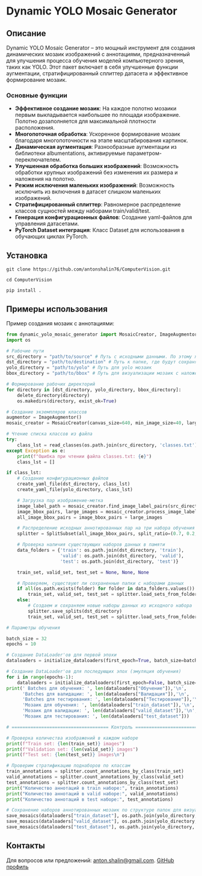 # Dynamic YOLO Mosaic Generator

## Описание
Dynamic YOLO Mosaic Generator – это мощный инструмент для создания динамических мозаик изображений с аннотациями, предназначенный для улучшения процесса обучения моделей компьютерного зрения, таких как YOLO. Этот пакет включает в себя улучшенные функции аугментации, стратифицированный сплиттер датасета и эффективное формирование мозаик.

### Основные функции
- **Эффективное создание мозаик**: На каждое полотно мозаики первым выкладывается наибольшее по площади изображение. Полотно дозаполняется для максимальной плотности расположения.
- **Многопоточная обработка**: Ускоренное формирование мозаик благодаря многопоточности на этапе масштабирования картинок.
- **Динамическая аугментация**: Разнообразные аугментации из библиотеки albumentations, активируемые параметром-переключателем.
- **Улучшенная обработка больших изображений**: Возможность обработки крупных изображений без изменения их размера и наложения на полотно.
- **Режим исключения маленьких изображений**: Возможность исключить из включения в датасет слишком маленьких изображений.
- **Стратифицированный сплиттер**: Равномерное распределение классов сущностей между наборами train/valid/test.
- **Генерация конфигурационных файлов**: Создание yaml-файлов для управления датасетами.
- **PyTorch Dataset интеграция**: Класс Dataset для использования в обучающих циклах PyTorch.

## Установка

```
git clone https://github.com/antonshalin76/ComputerVision.git
```
```
cd ComputerVision
```
```
pip install .
```

## Примеры использования

Пример создания мозаик с аннотациями:

```python
from dynamic_yolo_mosaic_generator import MosaicCreator, ImageAugmentor, SplitSubset, delete_directory, read_classes, create_yaml_file, initialize_dataloaders, save_mosaics
import os

# Рабочие пути
src_directory = "path/to/source" # Путь с исходными данными. По этому же пути должен лежать файл списка классов classes.txt
dst_directory = "path/to/destination" # Путь к папке, где будут сохраняться разделенные наборы данных
yolo_directory = "path/to/yolo" # Путь для yolo мозаик
bbox_directory = "path/to/bbox" # Путь для визуализации мозаик с наложенными bbox

# Формирование рабочих директорий
for directory in [dst_directory, yolo_directory, bbox_directory]:
    delete_directory(directory)
    os.makedirs(directory, exist_ok=True)

# Создание экземпляров классов
augmentor = ImageAugmentor()
mosaic_creator = MosaicCreator(canvas_size=640, min_image_size=40, large_image_threshold=1280, process_large_images=False)

# Чтение списка классов из файла
try:
    class_lst = read_classes(os.path.join(src_directory, 'classes.txt'))
except Exception as e:
    print(f"Ошибка при чтении файла classes.txt: {e}")
    class_lst = []

if class_lst:
    # Создание конфигурационных файлов
    create_yaml_file(dst_directory, class_lst)
    create_yaml_file(yolo_directory, class_lst)

    # Загрузка пар изображение-метка
    image_label_path = mosaic_creator.find_image_label_pairs(src_directory)
    image_bbox_pairs, large_images = mosaic_creator.process_image_label_pairs(image_label_path)
    all_image_bbox_pairs = image_bbox_pairs + large_images

    # Распределение исходных аннотированных пар на три набора обучения
    splitter = SplitSubset(all_image_bbox_pairs, split_ratio=(0.7, 0.2, 0.1)) # Задаем пропорции наборов данных

    # Проверка наличия существующих наборов данных в памяти
    data_folders = {'train': os.path.join(dst_directory, 'train'), 
                    'valid': os.path.join(dst_directory, 'valid'), 
                    'test': os.path.join(dst_directory, 'test')}

    train_set, valid_set, test_set = None, None, None

    # Проверяем, существуют ли сохраненные папки с наборами данных
    if all(os.path.exists(folder) for folder in data_folders.values()):
        train_set, valid_set, test_set = splitter.load_sets_from_folders(data_folders)
    else:
        # Создаем и сохраняем новые наборы данных из исходного набора
        splitter.save_splits(dst_directory)
        train_set, valid_set, test_set = splitter.load_sets_from_folders(data_folders)

# Параметры обучения

batch_size = 32
epochs = 10

# Создание DataLoader'ов для первой эпохи
dataloaders = initialize_dataloaders(first_epoch=True, batch_size=batch_size)

# Создание DataLoader'ов для последующих эпох (эмуляция обучения)
for i in range(epochs-1):
    dataloaders = initialize_dataloaders(first_epoch=False, batch_size=batch_size)
print(' Batches для обучения: ', len(dataloaders["Обучение"]),'\n',
      'Batches для валидации: ', len(dataloaders["Валидация"]),'\n',
      'Batches для тестирования: ', len(dataloaders["Тестирование"]),'\n', '\n',
      'Мозаик для обучения: ', len(dataloaders["train_dataset"]),'\n',
      'Мозаик для валидации: ', len(dataloaders["valid_dataset"]),'\n',
      'Мозаик для тестирования: ', len(dataloaders["test_dataset"]))

# ==================================== Контроль ===================================== #

# Проверка количества изображений в каждом наборе
print(f"Train set: {len(train_set)} images")
print(f"Validation set: {len(valid_set)} images")
print(f"Test set: {len(test_set)} images\n")

# Проверим стратификацию поднаборов по классам
train_annotations = splitter.count_annotations_by_class(train_set)
valid_annotations = splitter.count_annotations_by_class(valid_set)
test_annotations = splitter.count_annotations_by_class(test_set)
print("Количество аннотаций в train наборе:", train_annotations)
print("Количество аннотаций в valid наборе:", valid_annotations)
print("Количество аннотаций в test наборе:", test_annotations)

# Сохранение наборов аннотированных мозаик по структуре папок для визуального контроля. Для обучения убрать.
save_mosaics(dataloaders["train_dataset"], os.path.join(yolo_directory, 'train'), os.path.join(bbox_directory, 'train'))
save_mosaics(dataloaders["valid_dataset"], os.path.join(yolo_directory, 'valid'), os.path.join(bbox_directory, 'valid'))
save_mosaics(dataloaders["test_dataset"], os.path.join(yolo_directory, 'test'), os.path.join(bbox_directory, 'test'))
```
## Контакты
Для вопросов или предложений: anton.shalin@gmail.com.
<a href="https://github.com/antonshalin76">GitHub профиль</a>
